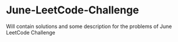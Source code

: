 # June-LeetCode-Challenge
Will contain solutions and some description for the problems of June LeetCode Challenge
